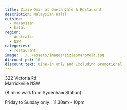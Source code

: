 ```yaml
---
title: Zizie Omar at Omela Café & Restaurant 
description: Malaysian Halal
cuisine:
  - Malaysian
  - halal
region:
  - Australia
  - NSW
categories:
  - restaurant
image: ../../assets/images/zizieomaromela.jpg
discount_pct: 10
discount_text: Dine-in only and Excluding promotional
---
```


322 Victoria Rd  
Marrickville NSW

(8 mins walk from Sydenham Station)

Friday to Sunday only : 11.30am - 10pm
